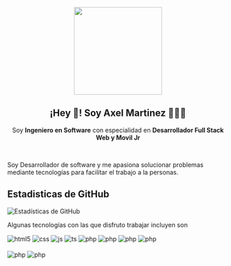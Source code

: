 
<p align="center" width="300">
   <img align="center" width="200" src="https://avatars.githubusercontent.com/u/85527179?v=4" />
   <h2 align="center">¡Hey 👋! Soy Axel Martinez 👨🏻‍💻</h2>
</p>
<p align="center">Soy <strong>Ingeniero en Software</strong> con especialidad en <strong>Desarrollador Full Stack Web y Movil Jr </strong></p>
<br>
<p>Soy Desarrollador de software y me apasiona solucionar problemas mediante tecnologías para facilitar el trabajo a la personas.</p>
<h2>Estadisticas de GitHub</h2>

![Estadísticas de GitHub](https://github-readme-stats.vercel.app/api?username=Axel200121&show_icons=true&theme=tokyonight)

<p>Algunas tecnologías con las que disfruto trabajar incluyen son</p>
<div style="display: inline_block">
  <img align="center" alt="html5" src="https://img.shields.io/badge/HTML5-E34F26?style=for-the-badge&logo=html5&logoColor=white" />
  <img align="center" alt="css" src="https://img.shields.io/badge/CSS3-1572B6?style=for-the-badge&logo=css3&logoColor=white" />
  <img align="center" alt="js" src="https://img.shields.io/badge/JavaScript-F7DF1E?style=for-the-badge&logo=javascript&logoColor=black" />
  <img align="center" alt="ts" src="https://img.shields.io/badge/Vue.js-35495E?style=for-the-badge&logo=vue.js&logoColor=4FC08D"/>
  <img align="center" alt="php" src="https://img.shields.io/badge/PHP-777BB4?style=for-the-badge&logo=php&logoColor=white"/>
  <img align="center" alt="php" src="https://img.shields.io/badge/Bootstrap-563D7C?style=for-the-badge&logo=bootstrap&logoColor=white"/>
  <img align="center" alt="php" src="https://img.shields.io/badge/Laravel-FF2D20?style=for-the-badge&logo=laravel&logoColor=white"/>
  <img align="center" alt="php" src="https://img.shields.io/badge/MySQL-00000F?style=for-the-badge&logo=mysql&logoColor=white"/>
</div>
<div style="display: inline_block">
  <br>
  <img align="center" alt="php" src="https://img.shields.io/badge/Java-ED8B00?style=for-the-badge&logo=java&logoColor=white"/>
  <img align="center" alt="php" src="https://img.shields.io/badge/Figma-F24E1E?style=for-the-badge&logo=figma&logoColor=white"/>
</div>
